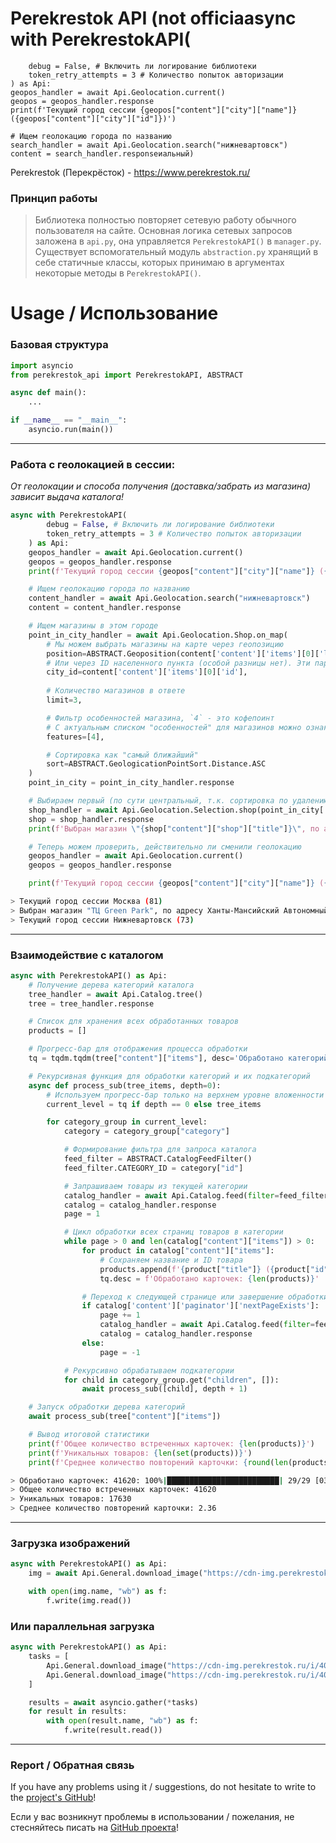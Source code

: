 # Perekrestok API (not officiaasync with PerekrestokAPI(
        debug = False, # Включить ли логирование библиотеки
        token_retry_attempts = 3 # Количество попыток авторизации
    ) as Api:
    geopos_handler = await Api.Geolocation.current()
    geopos = geopos_handler.response
    print(f'Текущий город сессии {geopos["content"]["city"]["name"]} ({geopos["content"]["city"]["id"]})')

    # Ищем геолокацию города по названию
    search_handler = await Api.Geolocation.search("нижневартовск")
    content = search_handler.responseиальный)

Perekrestok (Перекрёсток) - https://www.perekrestok.ru/

### Принцип работы

> Библиотека полностью повторяет сетевую работу обычного пользователя на сайте.
Основная логика сетевых запросов заложена в `api.py`, она управляется `PerekrestokAPI()` в `manager.py`.
Существует вспомогательный модуль `abstraction.py` хранящий в себе статичные классы, которых принимаю в аргументах некоторые методы в `PerekrestokAPI()`.



# Usage / Использование
### Базовая структура
```py
import asyncio
from perekrestok_api import PerekrestokAPI, ABSTRACT

async def main():
    ...

if __name__ == "__main__":
    asyncio.run(main())
```

---

### Работа с геолокацией в сессии:
*От геолокации и способа получения (доставка/забрать из магазина) зависит выдача каталога!*
```py
async with PerekrestokAPI(
        debug = False, # Включить ли логирование библиотеки
        token_retry_attempts = 3 # Количество попыток авторизации
    ) as Api:
    geopos_handler = await Api.Geolocation.current()
    geopos = geopos_handler.response
    print(f'Текущий город сессии {geopos["content"]["city"]["name"]} ({geopos["content"]["city"]["id"]})')

    # Ищем геолокацию города по названию
    content_handler = await Api.Geolocation.search("нижневартовск")
    content = content_handler.response

    # Ищем магазины в этом городе
    point_in_city_handler = await Api.Geolocation.Shop.on_map(
        # Мы можем выбрать магазины на карте через геопозицию
        position=ABSTRACT.Geoposition(content['content']['items'][0]['location']['coordinates']),
        # Или через ID населенного пункта (особой разницы нет). Эти параметры не противоречат друг другу.
        city_id=content['content']['items'][0]['id'],
        
        # Количество магазинов в ответе
        limit=3,

        # Фильтр особенностей магазина, `4` - это кофепоинт
        # С актуальным списком "особенностей" для магазинов можно ознакомиться в `await Api.Geolocation.Shop.features()`
        features=[4],

        # Сортировка как "самый ближайший"
        sort=ABSTRACT.GeologicationPointSort.Distance.ASC
    )
    point_in_city = point_in_city_handler.response

    # Выбираем первый (по сути центральный, т.к. сортировка по удалению от конкретной точки)
    shop_handler = await Api.Geolocation.Selection.shop(point_in_city['content']['items'][0]['id'])
    shop = shop_handler.response
    print(f'Выбран магазин \"{shop["content"]["shop"]["title"]}\", по адресу {shop["content"]["shop"]["address"]}')

    # Теперь можем проверить, действительно ли сменили геолокацию
    geopos_handler = await Api.Geolocation.current()
    geopos = geopos_handler.response

    print(f'Текущий город сессии {geopos["content"]["city"]["name"]} ({geopos["content"]["city"]["id"]})')
```
```bash
> Текущий город сессии Москва (81)
> Выбран магазин "ТЦ Green Park", по адресу Ханты-Мансийский Автономный округ - Югра, г Нижневартовск, ул Ленина, зд 8
> Текущий город сессии Нижневартовск (73)
```

---

### Взаимодействие с каталогом

```py
async with PerekrestokAPI() as Api:
    # Получение дерева категорий каталога
    tree_handler = await Api.Catalog.tree()
    tree = tree_handler.response

    # Список для хранения всех обработанных товаров
    products = []

    # Прогресс-бар для отображения процесса обработки
    tq = tqdm.tqdm(tree["content"]["items"], desc='Обработано категорий')

    # Рекурсивная функция для обработки категорий и их подкатегорий
    async def process_sub(tree_items, depth=0):
        # Используем прогресс-бар только на верхнем уровне вложенности
        current_level = tq if depth == 0 else tree_items

        for category_group in current_level:
            category = category_group["category"]

            # Формирование фильтра для запроса каталога
            feed_filter = ABSTRACT.CatalogFeedFilter()
            feed_filter.CATEGORY_ID = category["id"]

            # Запрашиваем товары из текущей категории
            catalog_handler = await Api.Catalog.feed(filter=feed_filter)
            catalog = catalog_handler.response
            page = 1

            # Цикл обработки всех страниц товаров в категории
            while page > 0 and len(catalog["content"]["items"]) > 0:
                for product in catalog["content"]["items"]:
                    # Сохраняем название и ID товара
                    products.append(f'{product["title"]} ({product["id"]})')
                    tq.desc = f'Обработано карточек: {len(products)}'

                # Переход к следующей странице или завершение обработки
                if catalog['content']['paginator']['nextPageExists']:
                    page += 1
                    catalog_handler = await Api.Catalog.feed(filter=feed_filter, page=page)
                    catalog = catalog_handler.response
                else:
                    page = -1

            # Рекурсивно обрабатываем подкатегории
            for child in category_group.get("children", []):
                await process_sub([child], depth + 1)

    # Запуск обработки дерева категорий
    await process_sub(tree["content"]["items"])

    # Вывод итоговой статистики
    print(f'Общее количество встреченных карточек: {len(products)}')
    print(f'Уникальных товаров: {len(set(products))}')
    print(f'Среднее количество повторений карточки: {round(len(products) / len(set(products)), 2)}')
```
```bash
> Обработано карточек: 41620: 100%|█████████████████████████| 29/29 [03:56<00:00,  8.15s/it]
> Общее количество встреченных карточек: 41620
> Уникальных товаров: 17630
> Среднее количество повторений карточки: 2.36
```

---

### Загрузка изображений
```py
async with PerekrestokAPI() as Api:
    img = await Api.General.download_image("https://cdn-img.perekrestok.ru/i/400x400-fit/xdelivery/files/ae/2a/4f39b2a249768b268ed9f325c155.png")

    with open(img.name, "wb") as f:
        f.write(img.read())
```

### Или параллельная загрузка
```py
async with PerekrestokAPI() as Api:
    tasks = [
        Api.General.download_image("https://cdn-img.perekrestok.ru/i/400x400-fit/xdelivery/files/ae/2a/4f39b2a249768b268ed9f325c155.png"),
        Api.General.download_image("https://cdn-img.perekrestok.ru/i/400x400-fit/xdelivery/files/ae/2a/4f39b2a249768b268ed9f325c155.png")
    ]

    results = await asyncio.gather(*tasks)
    for result in results:
        with open(result.name, "wb") as f:
            f.write(result.read())
```

---

### Report / Обратная связь

If you have any problems using it / suggestions, do not hesitate to write to the [project's GitHub](https://github.com/Open-Inflation/perekrestok_api/issues)!

Если у вас возникнут проблемы в использовании / пожелания, не стесняйтесь писать на [GitHub проекта](https://github.com/Open-Inflation/perekrestok_api/issues)!
